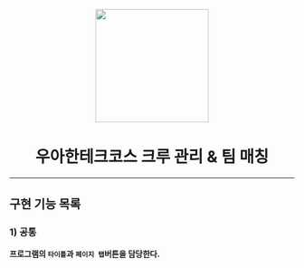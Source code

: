 <p align="middle" >
  <img width="200px;" src="./images/laptop_emoji.png"/>
</p>
<h1 align="middle">우아한테크코스 크루 관리 & 팀 매칭</h1>

---

## 구현 기능 목록

### 1) 공통

**프로그램의 `타이틀`과 `페이지 탭`버튼을 담당한다.**
